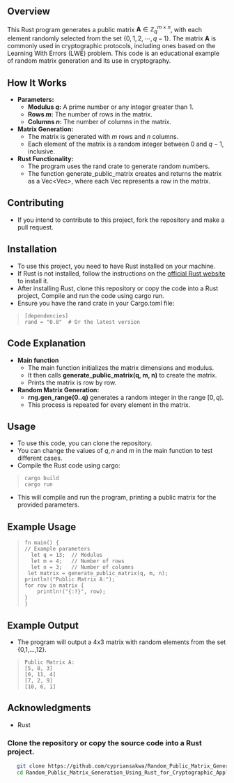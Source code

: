 ## Overview
This Rust program generates a public matrix $\boldsymbol{A}\in\mathbb{Z}_q^{m\times n}$, with each element randomly selected from the set $\{0,1,2,\cdots,q-1\}$. The matrix $\boldsymbol{A}$ is commonly used in cryptographic protocols, including ones based on the Learning With Errors (LWE) problem. This code is an educational example of random matrix generation and its use in cryptography.
## How It Works
- **Parameters:**
   - **Modulus $q$:** A prime number or any integer greater than $1$.
   - **Rows $m$:** The number of rows in the matrix.
   - **Columns $n$:** The number of columns in the matrix.
- **Matrix Generation:**
   - The matrix is generated with $m$ rows and $n$ columns.
   - Each element of the matrix is a random integer between $0$ and $q-1$, inclusive.
- **Rust Functionality:**
   - The program uses the rand crate to generate random numbers.
   - The function generate_public_matrix creates and returns the matrix as a Vec<Vec<u64>>, where each Vec<u64> represents a row in the matrix.
## Contributing
  - If you intend to contribute to this project, fork the repository and make a pull request.

  ## Installation

- To use this project, you need to have Rust installed on your machine.
- If Rust is not installed, follow the instructions on the [official Rust website](https://www.rust-lang.org/tools/install) to install it.
- After installing Rust, clone this repository or copy the code into a Rust project, Compile and run the code using cargo run.
- Ensure you have the rand crate in your Cargo.toml file:
 >```
 > [dependencies]
 >rand = "0.8"  # Or the latest version
## Code Explanation
- **Main function**
   - The main function initializes the matrix dimensions and modulus.
   - It then calls **generate_public_matrix(q, m, n)** to create the matrix.
   - Prints the matrix is row by row.
- **Random Matrix Generation:**
   - **rng.gen_range(0..q)** generates a random integer in the range $[0, q)$.
   - This process is repeated for every element in the matrix.
## Usage
- To use this code, you can clone the repository.
- You can change the values of $q,n$ and $m$ in the main function to test different cases.
- Compile the Rust code using cargo:
>```
>cargo build
>cargo run
- This will compile and run the program, printing a public matrix for the provided parameters.
## Example Usage
>```
> fn main() {
> // Example parameters
>   let q = 13;  // Modulus
>   let m = 4;   // Number of rows
>   let n = 3;   // Number of columns
>  let matrix = generate_public_matrix(q, m, n);
> println!("Public Matrix A:");
>for row in matrix {
>     println!("{:?}", row);
> }
>}

## Example Output
- The program will output a 4x3 matrix with random elements from the set {0,1,…,12}.
>```
>Public Matrix A:
>[5, 8, 3]
>[0, 11, 4]
>[7, 2, 9]
>[10, 6, 1]

 
## Acknowledgments
- Rust
### Clone the repository or copy the source code into a Rust project.
```bash
   git clone https://github.com/cypriansakwa/Random_Public_Matrix_Generation_Using_Rust_for_Cryptographic_Applications.git
   cd Random_Public_Matrix_Generation_Using_Rust_for_Cryptographic_Applications
